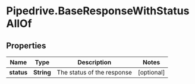 # Pipedrive.BaseResponseWithStatusAllOf

## Properties

Name | Type | Description | Notes
------------ | ------------- | ------------- | -------------
**status** | **String** | The status of the response | [optional] 


